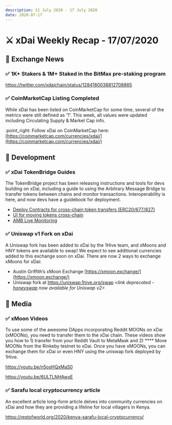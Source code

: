 ```yaml
---
description: 11 July 2020 - 17 July 2020
date: 2020-07-17
---
```


# ⚔️ xDai Weekly Recap - 17/07/2020

## :satellite: Exchange News

### ✅ 1K+ Stakers & 1M+ Staked in the BitMax pre-staking program

https://twitter.com/xdaichain/status/1284180038812708865

### ✅ CoinMarketCap Listing Completed

While xDai has been listed on CoinMarketCap for some time, several of the metrics were still defined as ‘?’. This week, all values were updated including Circulating Supply & Market Cap info.

:point\_right: Follow xDai on CoinMarketCap here: [https://coinmarketcap.com/currencies/xdai/](https://coinmarketcap.com/currencies/xdai/)

## :office: Development

### ✅ xDai TokenBridge Guide**s**

The TokenBridge project has been releasing instructions and tools for devs building on xDai, including a guide to using the Arbitrary Message Bridge to transfer tokens between chains and monitor transactions. Interoperability is here, and now devs have a guidebook for deployment.

* [Deploy Contracts for cross-chain token transfers (ERC20/677/827)](https://docs.tokenbridge.net/eth-xdai-amb-bridge/deploy-erc20-erc677-erc827-to-erc677-amb-bridge-extension)
* [UI for moving tokens cross-chain](https://docs.tokenbridge.net/eth-xdai-amb-bridge/ui-to-transfer-tokens-through-amb)
* [AMB Live Monitoring](https://alm-xdai.herokuapp.com/)

### ✅ Uniswap v1 Fork on xDai

A Uniswap fork has been added to xDai by the 1Hive team, and xMoons and HNY tokens are available to swap! We expect to see additional currencies added to this exchange soon on xDai. There are now 2 ways to exchange xMoons for xDai:

* Austin Griffith’s xMoon Exchange [https://xmoon.exchange/](https://xmoon.exchange/)
* Uniswap fork at https://uniswap.1hive.org/swap _\<link deprecated -_ [_honeyswap_](https://honeyswap.org/) _now available for Uniswap v2>_

## :newspaper: Media

### ✅ **xMoon Videos**

To use some of the awesome DApps incorporating Reddit MOONs on xDai (xMOONs), you need to transfer them to the xDai chain. These videos show you how to 1) transfer from your Reddit Vault to MetaMask and 2) **** Move MOONs from the Rinkeby testnet to xDai.  Once you have xMOONs, you can exchange them for xDai or even HNY using the uniswap fork deployed by 1Hive.

https://youtu.be/n5osHQxMaS0

https://youtu.be/6ULTLNHAwxE

### ✅ **Sarafu local cryptocurrency article**

An excellent article long-form article delves into community currencies on xDai and how they are providing a lifeline for local villagers in Kenya.

https://restofworld.org/2020/kenya-sarafu-local-cryptocurrency/



